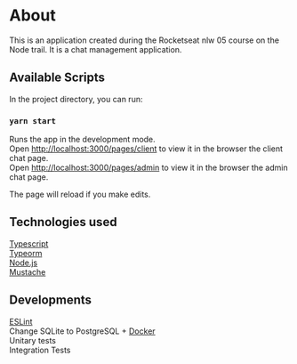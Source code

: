 # About
This is an application created during the Rocketseat nlw 05 course on the Node trail.
It is a chat management application.

## Available Scripts

In the project directory, you can run:

### `yarn start`

Runs the app in the development mode.\
Open [http://localhost:3000/pages/client](http://localhost:3000/pages/client) to view it in the browser the client chat page.\
Open [http://localhost:3000/pages/admin](http://localhost:3000/pages/admin) to view it in the browser the admin chat page.

The page will reload if you make edits.


## Technologies used

[Typescript](https://www.typescriptlang.org/) \
[Typeorm](https://typeorm.io/#/) \
[Node.js](https://nodejs.org/en/) \
[Mustache](https://mustache.github.io/)

## Developments

[ESLint](https://eslint.org/) \
Change SQLite to PostgreSQL + [Docker](https://www.docker.com/) \
Unitary tests \
Integration Tests